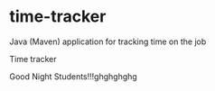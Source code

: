 # time-tracker
Java (Maven) application for tracking time on the job

Time tracker

Good Night Students!!!ghghghghg
